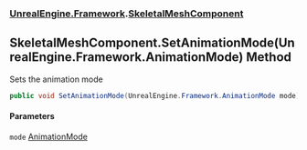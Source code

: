 ### [UnrealEngine.Framework](./UnrealEngine-Framework.md 'UnrealEngine.Framework').[SkeletalMeshComponent](./SkeletalMeshComponent.md 'UnrealEngine.Framework.SkeletalMeshComponent')
## SkeletalMeshComponent.SetAnimationMode(UnrealEngine.Framework.AnimationMode) Method
Sets the animation mode  
```csharp
public void SetAnimationMode(UnrealEngine.Framework.AnimationMode mode);
```
#### Parameters
<a name='UnrealEngine-Framework-SkeletalMeshComponent-SetAnimationMode(UnrealEngine-Framework-AnimationMode)-mode'></a>
`mode` [AnimationMode](./AnimationMode.md 'UnrealEngine.Framework.AnimationMode')  
  
